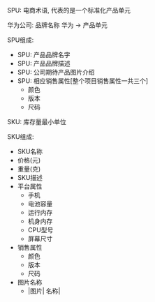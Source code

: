 SPU: 电商术语, 代表的是一个标准化产品单元

华为公司: 品牌名称
    华为 -> 产品单元

SPU组成:
- SPU: 产品品牌名字
- SPU: 产品品牌描述
- SPU: 公司期待产品图片介绍
- SPU: 相应销售属性[整个项目销售属性一共三个]
  - 颜色
  - 版本
  - 尺码


SKU: 库存量最小单位

SKU组成:
- SKU名称
- 价格(元)
- 重量(克)
- SKU描述
- 平台属性
  - 手机
  - 电池容量
  - 运行内存
  - 机身内存
  - CPU型号
  - 屏幕尺寸
- 销售属性
  - 颜色
  - 版本
  - 尺码
- 图片名称
  - |图片| 名称|